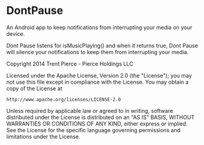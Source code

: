 DontPause
=========

An Android app to keep notifications from interrupting your media on your device.

Dont Pause listens for isMusicPlaying() and when it returns true, Dont Pause will silence your 
notifications to keep them from interrupting your media.

Copyright 2014 Trent Pierce - Pierce Holdings LLC

Licensed under the Apache License, Version 2.0 (the "License");
you may not use this file except in compliance with the License.
You may obtain a copy of the License at

    http://www.apache.org/licenses/LICENSE-2.0

Unless required by applicable law or agreed to in writing, software
distributed under the License is distributed on an "AS IS" BASIS,
WITHOUT WARRANTIES OR CONDITIONS OF ANY KIND, either express or implied.
See the License for the specific language governing permissions and
limitations under the License.
